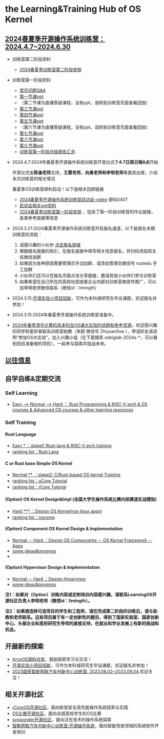 # the Learning&Training Hub of OS Kernel

## [2024春夏季开源操作系统训练营：2024.4.7~2024.6.30](https://github.com/LearningOS/rust-based-os-comp2024)
- 训练营第二阶段资料
  - [2024春夏季训练营第二阶段安排](https://github.com/LearningOS/rust-based-os-comp2024/blob/main/2024-spring-scheduling-2.md)
- 训练营第一阶段资料
  - [常见问题Q&A](https://docs.qq.com/doc/DY3VMc0tOc29KTWZ5)
  - [第一节课ppt](https://cloud.tsinghua.edu.cn/f/fd23a79ab58f49f6891c/)
  - （第二节课为直播答疑课程，没有ppt，请转到训练营页面查看回放）
  - [第三节课ppt](https://cloud.tsinghua.edu.cn/f/5add317c1272418c999b/)
  - [第四节课ppt](https://cloud.tsinghua.edu.cn/f/e6687f5b381c4d1e960a/)
  - [第五节课ppt](https://cloud.tsinghua.edu.cn/f/ca5066ace89b4a558825/)
  - （第六节课为直播答疑课程，没有ppt，请转到训练营页面查看回放）
  - [第七节课ppt](https://slidev.dawnmagnet.xyz/os2rustalgo1)
  - [第八节课ppt](https://slidev.dawnmagnet.xyz/os2rustalgo2)
  - [第九节课ppt](https://slidev.dawnmagnet.xyz/os2rustalgo3)
  - [训练营第一阶段总结报告汇总](https://rcore-os.cn/blog/archives/)
- 2024.4.7:2024年春夏季开源操作系统训练营开营仪式于**4.7日周日晚8点**开始
  
  开营仪式由**陈渝老师**主持，**王雷老师、向勇老师和李明老师**等嘉宾出席，介绍本次训练营的相关情况
  
  春夏季OS训练营顺利启动！以下是相关回顾链接
  
  - [2024春夏季开源操作系统训练营启动会-video](https://meeting.tencent.com/user-center/shared-record-info?id=95ecb9c0-64f2-4934-a671-78474f735af2&from=3&record_type=2) 密码0407
  - [启动会相关ppt资料](https://cloud.tsinghua.edu.cn/d/a87b5cbcfac04947b17c/)
  - [2024春夏季训练营第一阶段安排](https://github.com/LearningOS/rust-based-os-comp2024/blob/main/2024-spring-scheduling-1.md) ，包括了第一阶段训练营的作业链接，各类参考链接等信息
- 2024.3.21:2024春夏季开源操作系统训练营开启报名通道，以下是报名本期训练营的流程：
  1. 请感兴趣的小伙伴 [点击报名链接](https://opencamp.cn/os2edu/camp/2024spring/register?code=epLZ6ZPBvc37)
  2. 根据报名链接的指引，在报名链接中填写相关信息报名，并扫码添加班主任微信进群
  3. 如果因为各种原因需要管理员手动加群，请添加管理员微信号 rustedu 手工加群
  4. 小伙伴们还可以在报名页面点击分享链接，邀请其他小伙伴们参与训练营
  5. 如果希望在自己所在的高校社团或者企业内部对训练营做宣传推广，可以加李明老师微信联系（微信id：limingth）
- 2024.3.15:[开源实验小项目招新](https://github.com/orgs/rcore-os/discussions/categories/ideas)，可作为本科或研究生毕设课题，欢迎报名并参加！
- 2024.3.15:2024年春夏季开源操作系统训练营准备中。
- [2024年春季清华计算机系本科生OS课大实验的选题和参考资源](https://github.com/LearningOS/os-lectures/blob/master/oslabs/biglab-relatedinfo.md)，欢迎感兴趣的同学和爱好者联系训练营助教（朱懿 微信号 ZhiyuanSue ），申请好友请说明“参加OS大实验”，加入兴趣小组（在下面搜索 osbiglab-2024s-*，可以看到目前准备做的项目），一起参与探索并挑战未来。


## [以往信息](./profile/log.md)

## 自学自练&定期交流

### Self Learning
- [Easy --> Normal  --> Hard ： Rust Programming & RISC-V arch & OS courses & Advanced OS courses & other learning resources](https://github.com/LearningOS/rust-based-os-comp2023/blob/main/relatedinfo.md)
 
### Self Training
#### Rust Language
- [Easy * ：stage1: Rust-lang & RISC-V arch training](https://github.com/LearningOS/rust-based-os-comp2023/blob/main/scheduling-1.md)
- [ranking list：Rust Lang](https://learningos.github.io/rust-rustlings-ranking/)
#### C or Rust base Simple OS Kernel
- [Normal ** ：stage2: C/Rust-based OS kernel Training](https://github.com/LearningOS/rust-based-os-comp2023/blob/main/scheduling-2.md)
- [ranking list：uCore Tutorial]( https://learningos.github.io/2023S-OS-uCore-Classroom-Rank-list/)
- [ranking list：rCore Tutorial]( https://learningos.github.io/2023S-OS-rCore-Classroom-Rank-list/)
  
#### (Option) OS Kernel Design&Impl (全国大学生操作系统比赛内核赛道实战模拟)
- [Hard *** ：Design OS Kernel(run linux apps)](https://github.com/LearningOS/oscomp-kernel-training)
- [ranking list：oscomp](https://os-autograding.github.io/classroom-grading-template/)

#### (Option) Component OS Kernel Design & Implementation
- [Normal -- Hard  ：Design OS Components -- OS Kernel Framework -- Apps](https://github.com/rcore-os/arceos)
- [some ideas&progress](https://github.com/orgs/rcore-os/discussions/categories/ideas)
- 
#### (Option) Hypervisor Design & Implementation
- [Normal -- Hard  ：Design Hypervisor](https://github.com/LearningOS/RVM-Tutorial)
- [some ideas&progress](https://github.com/orgs/rcore-os/discussions/13)

**注1：如果对（Option）训练内容或定制培训内容感兴趣，请联系LearningOS开源社区负责人李明老师（微信id：limingth）。**

**注2：如果想选择可选项目的学生和工程师，请在完成第二阶段的训练后，请与助教和老师联系。这些项目属于有一定创新性的题目，得到了国家实验室、国家创新中心、头部企业和高校研究生导师的直接支持，在就业和学业发展上有新的挑战和机会。**

## 开展新的探索
- [ArceOS源码仓库](https://github.com/rcore-os/arceos)，鼓励探索学习与交流！
- [开源实验小项目招新](https://github.com/orgs/rcore-os/discussions/categories/ideas)，可作为本科或研究生毕设课题，欢迎报名并参加！
- [2023国家智能网联汽车创新中心训练营: 2023.08.02~2023.09.04](https://github.com/cicvedu),欢迎关注！
  
## 相关开源社区
- [rCoreOS开源社区](https://github.com/rcore-os)，面向新型安全高性能操作系统探索与实践
- [OS比赛开源社区](https://github.com/oscomp)，面向全国高校学生的OS比赛
- [syswonder开源社区](https://syswonder.org/)，面向泛在技术的操作系统探索
- [智能网联汽车创新中心训练营:开源操作系统](https://github.com/cicvedu)，面向智能驾驶领域的系统软件开发培训
